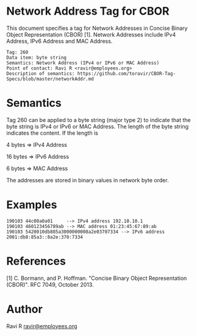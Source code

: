 # Network Address Tag for CBOR

This document specifies a tag for Network Addresses in Concise Binary Object Representation (CBOR) [1].
Network Addresses include IPv4 Address, IPv6 Address and MAC Address.

    Tag: 260
    Data item: byte string
    Semantics: Network Address (IPv4 or IPv6 or MAC Address)
    Point of contact: Ravi R <ravir@employees.org>
    Description of semantics: https://github.com/toravir/CBOR-Tag-Specs/blob/master/networkAddr.md

# Semantics

Tag 260 can be applied to a byte string (major type 2) to indicate that the byte string is 
IPv4 or IPv6 or MAC Address. The length of the byte string indicates the content. 
If the length is

 4 bytes => IPv4 Address

16 bytes => IPv6 Address

6 bytes => MAC  Address

The addresses are stored in binary values in network byte order.

# Examples
```
190103 44c00a0a01     --> IPv4 address 192.10.10.1
190103 460123456789ab --> MAC address 01:23:45:67:89:ab
190103 5420010db885a3000000008a2e03707334 --> IPv6 address 2001:db8:85a3::8a2e:370:7334
```
# References

[1] C. Bormann, and P. Hoffman. "Concise Binary Object Representation (CBOR)". RFC 7049, October 2013.

# Author

Ravi R <ravir@employees.org>
